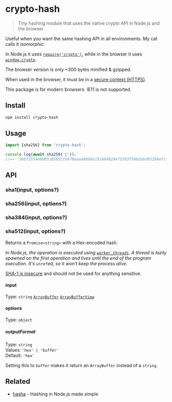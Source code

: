 # crypto-hash

> Tiny hashing module that uses the native crypto API in Node.js and the browser

Useful when you want the same hashing API in all environments. My cat calls it *isomorphic*.

In Node.js it uses [`require('crypto')`](https://nodejs.org/api/crypto.html#crypto_class_hash), while in the browser it uses [`window.crypto`](https://developer.mozilla.org/en-US/docs/Web/API/SubtleCrypto/digest).

The browser version is only ~300 bytes minified & gzipped.

When used in the browser, it must be in a [secure context (HTTPS)](https://developer.mozilla.org/en-US/docs/Web/API/Crypto/subtle).

This package is for modern browsers. IE11 is not supported.

## Install

```sh
npm install crypto-hash
```

## Usage

```js
import {sha256} from 'crypto-hash';

console.log(await sha256('🦄'));
//=> '36bf255468003165652fe978eaaa8898e191664028475f83f506dabd95298efc'
```

## API

### sha1(input, options?)
### sha256(input, options?)
### sha384(input, options?)
### sha512(input, options?)

Returns a `Promise<string>` with a Hex-encoded hash.

*In Node.js, the operation is executed using [`worker_threads`](https://nodejs.org/api/worker_threads.html). A thread is lazily spawned on the first operation and lives until the end of the program execution. It's `unref`ed, so it won't keep the process alive.*

[SHA-1 is insecure](https://stackoverflow.com/a/38045085/64949) and should not be used for anything sensitive.

#### input

Type: `string` [`ArrayBuffer`](https://developer.mozilla.org/en-US/docs/Web/JavaScript/Reference/Global_Objects/ArrayBuffer) [`ArrayBufferView`](https://developer.mozilla.org/en-US/docs/Web/API/ArrayBufferView)

#### options

Type: `object`

##### outputFormat

Type: `string`\
Values: `'hex' | 'buffer'`\
Default: `'hex'`

Setting this to `buffer` makes it return an `ArrayBuffer` instead of a `string`.

## Related

- [hasha](https://github.com/sindresorhus/hasha) - Hashing in Node.js made simple
